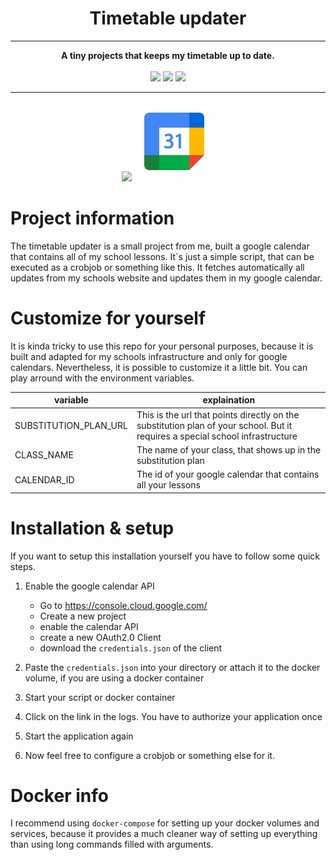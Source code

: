 <div align="center">
<h1>Timetable updater</h1>
<hr>
<strong>A tiny projects that keeps my timetable up to date.</strong><br><br>

<img src="https://img.shields.io/github/workflow/status/mathisburger/timetable-updater/build?style=for-the-badge">
<img src="https://img.shields.io/github/license/mathisburger/timetable-updater?style=for-the-badge"> 
<img src="https://img.shields.io/github/v/release/mathisburger/timetable-updater?style=for-the-badge">
</div>
<hr>
<div align="center">
<img src="https://upload.wikimedia.org/wikipedia/commons/thumb/c/c3/Python-logo-notext.svg/1024px-Python-logo-notext.svg.png" height="128"/>
<img src=".media/cal.png" height="128" />
</div>

# Project information

The timetable updater is a small project from me, built a google calendar
that contains all of my school lessons. It`s just a simple script, that can
be executed as a crobjob or something like this. It fetches automatically all
updates from my schools website and updates them in my google calendar.

# Customize for yourself

It is kinda tricky to use this repo for your personal purposes, because
it is built and adapted for my schools infrastructure and only for
google calendars.
Nevertheless, it is possible to customize it a little bit. You can play 
arround with the environment variables.

| variable              	| explaination                                                                                                                  	|
|-----------------------	|-------------------------------------------------------------------------------------------------------------------------------	|
| SUBSTITUTION_PLAN_URL 	| This is the url that points directly on the substitution plan of your school. But it requires a special school infrastructure 	|
| CLASS_NAME            	| The name of your class, that shows up in the substitution plan                                                                	|
| CALENDAR_ID           	| The id of your google calendar that contains all your lessons                                                                 	|


# Installation & setup

If you want to setup this installation yourself you have to follow some quick steps.

1. Enable the google calendar API
    - Go to https://console.cloud.google.com/
    - Create a new project
    - enable the calendar API
    - create a new OAuth2.0 Client
    - download the `credentials.json` of the client

2. Paste the `credentials.json` into your directory or attach it to the docker volume, if you are using a docker container
3. Start your script or docker container
4. Click on the link in the logs. You have to authorize your application once
5. Start the application again
6. Now feel free to configure a crobjob or something else for it.

# Docker info

I recommend using `docker-compose` for setting up your docker volumes and services,
because it provides a much cleaner way of setting up everything than using
long commands filled with arguments.

